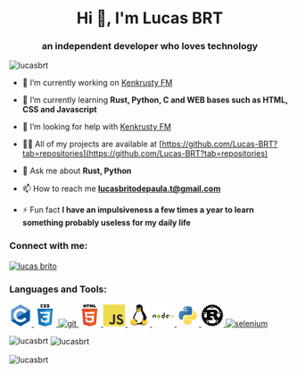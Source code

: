 <h1 align="center">Hi 👋, I'm Lucas BRT</h1>
<h3 align="center">an independent developer who loves technology</h3>

<p align="left"> <img src="https://komarev.com/ghpvc/?username=lucasbrt&label=Profile%20views&color=0e75b6&style=flat" alt="lucasbrt" /> </p>

- 🔭 I’m currently working on [Kenkrusty FM](https://github.com/Lucas-BRT/Kenkrusty-FM)

- 🌱 I’m currently learning **Rust, Python, C and WEB bases such as HTML, CSS and Javascript**

- 🤝 I’m looking for help with [Kenkrusty FM](https://github.com/Lucas-BRT/Kenkrusty-FM)

- 👨‍💻 All of my projects are available at [https://github.com/Lucas-BRT?tab=repositories](https://github.com/Lucas-BRT?tab=repositories)

- 💬 Ask me about **Rust, Python**

- 📫 How to reach me **lucasbritodepaula.t@gmail.com**

- ⚡ Fun fact **I have an impulsiveness a few times a year to learn something probably useless for my daily life**

<h3 align="left">Connect with me:</h3>
<p align="left">
<a href="https://linkedin.com/in/lucas brito" target="blank"><img align="center" src="https://raw.githubusercontent.com/rahuldkjain/github-profile-readme-generator/master/src/images/icons/Social/linked-in-alt.svg" alt="lucas brito" height="30" width="40" /></a>
</p>

<h3 align="left">Languages and Tools:</h3>
<p align="left"> <a href="https://www.cprogramming.com/" target="_blank" rel="noreferrer"> <img src="https://raw.githubusercontent.com/devicons/devicon/master/icons/c/c-original.svg" alt="c" width="40" height="40"/> </a> <a href="https://www.w3schools.com/css/" target="_blank" rel="noreferrer"> <img src="https://raw.githubusercontent.com/devicons/devicon/master/icons/css3/css3-original-wordmark.svg" alt="css3" width="40" height="40"/> </a> <a href="https://git-scm.com/" target="_blank" rel="noreferrer"> <img src="https://www.vectorlogo.zone/logos/git-scm/git-scm-icon.svg" alt="git" width="40" height="40"/> </a> <a href="https://www.w3.org/html/" target="_blank" rel="noreferrer"> <img src="https://raw.githubusercontent.com/devicons/devicon/master/icons/html5/html5-original-wordmark.svg" alt="html5" width="40" height="40"/> </a> <a href="https://developer.mozilla.org/en-US/docs/Web/JavaScript" target="_blank" rel="noreferrer"> <img src="https://raw.githubusercontent.com/devicons/devicon/master/icons/javascript/javascript-original.svg" alt="javascript" width="40" height="40"/> </a> <a href="https://www.linux.org/" target="_blank" rel="noreferrer"> <img src="https://raw.githubusercontent.com/devicons/devicon/master/icons/linux/linux-original.svg" alt="linux" width="40" height="40"/> </a> <a href="https://nodejs.org" target="_blank" rel="noreferrer"> <img src="https://raw.githubusercontent.com/devicons/devicon/master/icons/nodejs/nodejs-original-wordmark.svg" alt="nodejs" width="40" height="40"/> </a> <a href="https://www.python.org" target="_blank" rel="noreferrer"> <img src="https://raw.githubusercontent.com/devicons/devicon/master/icons/python/python-original.svg" alt="python" width="40" height="40"/> </a> <a href="https://www.rust-lang.org" target="_blank" rel="noreferrer"> <img src="https://raw.githubusercontent.com/devicons/devicon/master/icons/rust/rust-plain.svg" alt="rust" width="40" height="40"/> </a> <a href="https://www.selenium.dev" target="_blank" rel="noreferrer"> <img src="https://raw.githubusercontent.com/detain/svg-logos/780f25886640cef088af994181646db2f6b1a3f8/svg/selenium-logo.svg" alt="selenium" width="40" height="40"/> </a> </p>

<p><img align="left" src="https://github-readme-stats.vercel.app/api/top-langs?username=lucasbrt&show_icons=true&locale=en&layout=compact" alt="lucasbrt" /></p>

<p>&nbsp;<img align="center" src="https://github-readme-stats.vercel.app/api?username=lucasbrt&show_icons=true&locale=en" alt="lucasbrt" /></p>

<p><img align="center" src="https://github-readme-streak-stats.herokuapp.com/?user=lucasbrt&" alt="lucasbrt" /></p>
